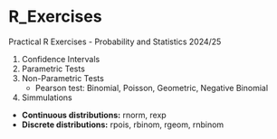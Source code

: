 # R_Exercises
Practical R Exercises - Probability and Statistics 2024/25
1. Confidence Intervals
2. Parametric Tests
3. Non-Parametric Tests
   - Pearson test: Binomial, Poisson, Geometric, Negative Binomial
5. Simmulations
  - **Continuous distributions:**  rnorm, rexp
  - **Discrete distributions:** rpois, rbinom, rgeom, rnbinom
